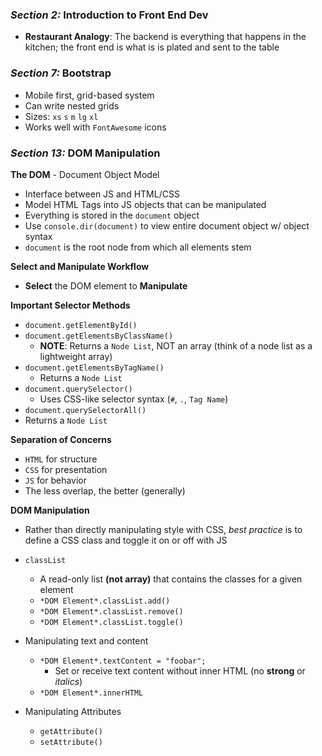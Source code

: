 ### *Section 2:* Introduction to Front End Dev
- **Restaurant Analogy**: The backend is everything that happens in the kitchen; the front end is what is is plated and sent to the table

### *Section 7:* Bootstrap
- Mobile first, grid-based system
- Can write nested grids
- Sizes: `xs` `s` `m` `lg` `xl`
- Works well with `FontAwesome` icons

### *Section 13:* DOM Manipulation
**The DOM** - Document Object Model
  - Interface between JS and HTML/CSS
  - Model HTML Tags into JS objects that can be manipulated
  - Everything is stored in the `document` object
  - Use `console.dir(document)` to view entire document object w/ object syntax
  - `document` is the root node from which all elements stem

**Select and Manipulate Workflow**
  - **Select** the DOM element to **Manipulate**

**Important Selector Methods**
  - `document.getElementById()`
  - `document.getElementsByClassName()`
    - **NOTE**: Returns a `Node List`, NOT an array (think of a node list as a lightweight array)
  - `document.getElementsByTagName()`
    - Returns a `Node List`
  - `document.querySelector()`
    - Uses CSS-like selector syntax (`#`, `.`, `Tag Name`)
  - `document.querySelectorAll()`
   - Returns a `Node List`

**Separation of Concerns**
- `HTML` for structure
- `CSS` for presentation
- `JS` for behavior
- The less overlap, the better (generally)

**DOM Manipulation**
- Rather than directly manipulating style with CSS, *best practice* is to define a CSS class and toggle it on or off with JS
- `classList`
  - A read-only list **(not array)** that contains the classes for a given element
  - `*DOM Element*.classList.add()`
  - `*DOM Element*.classList.remove()`
  - `*DOM Element*.classList.toggle()`

- Manipulating text and content
  - `*DOM Element*.textContent = "foobar";`
      - Set or receive text content without inner HTML (no **strong** or *italics*)
  - `*DOM Element*.innerHTML`

- Manipulating Attributes
  - `getAttribute()`
  - `setAttribute()`
